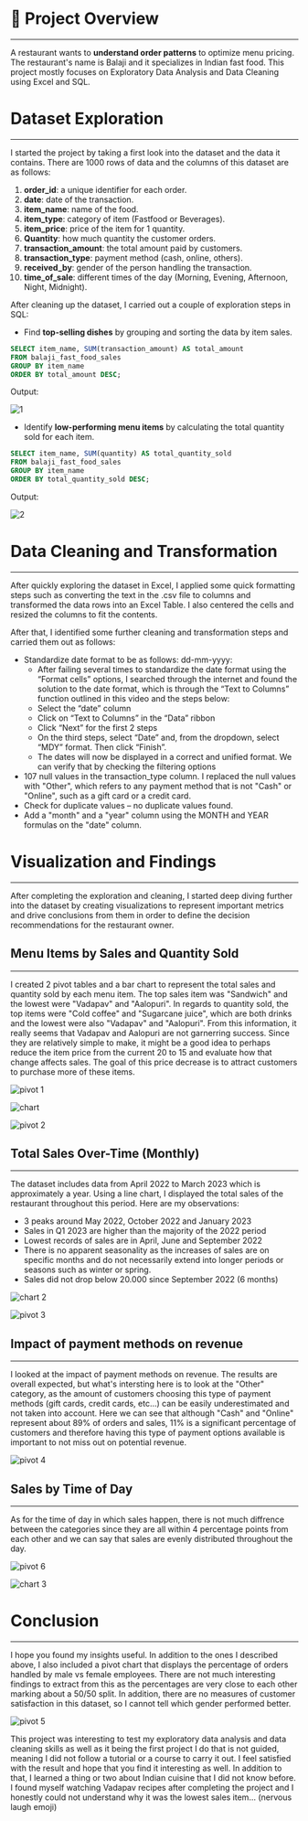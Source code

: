 # 🍟 Project Overview
---
A restaurant wants to **understand order patterns** to optimize menu pricing. The restaurant's name is Balaji and it specializes in Indian fast food. This project mostly focuses on Exploratory Data Analysis and Data Cleaning using Excel and SQL. 

# Dataset Exploration
---
I started the project by taking a first look into the dataset and the data it contains. There are 1000 rows of data and the columns of this dataset are as follows: 

1. **order_id**: a unique identifier for each order.
2. **date**: date of the transaction.
3. **item_name**: name of the food.
4. **item_type**: category of item (Fastfood or Beverages).
5. **item_price**: price of the item for 1 quantity.
6. **Quantity**: how much quantity the customer orders.
7. **transaction_amount**: the total amount paid by customers.
8. **transaction_type**: payment method (cash, online, others).
9. **received_by**: gender of the person handling the transaction.
10. **time_of_sale**: different times of the day (Morning, Evening, Afternoon, Night, Midnight).

After cleaning up the dataset, I carried out a couple of exploration steps in SQL:

- Find **top-selling dishes** by grouping and sorting the data by item sales. 
```SQL
SELECT item_name, SUM(transaction_amount) AS total_amount
FROM balaji_fast_food_sales
GROUP BY item_name
ORDER BY total_amount DESC;
```

Output:

![1](https://github.com/user-attachments/assets/4c1a3ca4-b4cb-48bd-bef1-4ef62767354b)

-  Identify **low-performing menu items** by calculating the total quantity sold for each item.  
```SQL
SELECT item_name, SUM(quantity) AS total_quantity_sold
FROM balaji_fast_food_sales
GROUP BY item_name
ORDER BY total_quantity_sold DESC;
```

Output:

![2](https://github.com/user-attachments/assets/4f73832f-3917-49d3-9f9b-43791b1d7183)

# Data Cleaning and Transformation
---
After quickly exploring the dataset in Excel, I applied some quick formatting steps such as converting the text in the .csv file to columns and transformed the data rows into an Excel Table. I also centered the cells and resized the columns to fit the contents.

After that, I identified some further cleaning and transformation steps and carried them out as follows:
- Standardize date format to be as follows: dd-mm-yyyy:
	- After failing several times to standardize the date format using the “Format cells” options, I searched through the internet and found the solution to the date format, which is through the “Text to Columns” function outlined in this video and the steps below:
	- Select the “date” column
	- Click on “Text to Columns” in the “Data” ribbon
	- Click “Next” for the first 2 steps
	- On the third steps, select “Date” and, from the dropdown, select “MDY” format. Then click “Finish”.
	- The dates will now be displayed in a correct and unified format. We can verify that by checking the filtering options
- 107 null values in the transaction_type column. I replaced the null values with "Other", which refers to any payment method that is not "Cash" or "Online", such as a gift card or a credit card.
- Check for duplicate values – no duplicate values found.
- Add a "month" and a "year" column using the MONTH and YEAR formulas on the "date" column.

# Visualization and Findings
---
After completing the exploration and cleaning, I started deep diving further into the dataset by creating visualizations to represent important metrics and drive conclusions from them in order to define the decision recommendations for the restaurant owner.

## Menu Items by Sales and Quantity Sold
---
I created 2 pivot tables and a bar chart to represent the total sales and quantity sold by each menu item. The top sales item was "Sandwich" and the lowest were "Vadapav" and "Aalopuri". In regards to quantity sold, the top items were "Cold coffee" and "Sugarcane juice", which are both drinks and the lowest were also "Vadapav" and "Aalopuri". From this information, it really seems that Vadapav and Aalopuri are not garnerring success. Since they are relatively simple to make, it might be a good idea to perhaps reduce the item price from the current 20 to 15 and evaluate how that change affects sales. The goal of this price decrease is to attract customers to purchase more of these items. 

![pivot 1](https://github.com/user-attachments/assets/b5c042bc-4d9c-4e05-84f8-25ed18367f2c)

![chart](https://github.com/user-attachments/assets/2bd029d9-571b-419b-8e96-0bfca181af55)

![pivot 2](https://github.com/user-attachments/assets/e6eb974e-e22a-4c38-88d6-3dd93e5b59f7)

## Total Sales Over-Time (Monthly)
---
The dataset includes data from April 2022 to March 2023 which is approximately a year. Using a line chart, I displayed the total sales of the restaurant throughout this period. Here are my observations:

- 3 peaks around May 2022, October 2022 and January 2023
- Sales in Q1 2023 are higher than the majority of the 2022 period
- Lowest records of sales are in April, June and September 2022
- There is no apparent seasonality as the increases of sales are on specific months and do not necessarily extend into longer periods or seasons such as winter or spring. 
- Sales did not drop below 20.000 since September 2022 (6 months)

![chart 2](https://github.com/user-attachments/assets/e30f93f9-338c-4fb2-9c49-bacbd74d777d)

![pivot 3](https://github.com/user-attachments/assets/e49ebc47-cc3b-4b96-b39a-309acb78ec52)

## Impact of payment methods on revenue
---
I looked at the impact of payment methods on revenue. The results are overall expected, but what's intersting here is to look at the "Other" category, as the amount of customers choosing this type of payment methods (gift cards, credit cards, etc...) can be easily underestimated and not taken into account. Here we can see that although "Cash" and "Online" represent about 89% of orders and sales, 11% is a significant percentage of customers and therefore having this type of payment options available is important to not miss out on potential revenue.

![pivot 4](https://github.com/user-attachments/assets/09db5e46-0e84-4fe5-9033-3f13ecd6bc45)

## Sales by Time of Day
---
As for the time of day in which sales happen, there is not much diffrence between the categories since they are all within 4 percentage points from each other and we can say that sales are evenly distributed throughout the day.

![pivot 6](https://github.com/user-attachments/assets/8bd8c772-e0fe-4792-a46d-f4d724959884)

![chart 3](https://github.com/user-attachments/assets/190581b5-9aaf-421e-8626-088fdb6f54d4)

# Conclusion
---
I hope you found my insights useful. In addition to the ones I described above, I also included a pivot chart that displays the percentage of orders handled by male vs female employees. There are not much interesting findings to extract from this as the percentages are very close to each other marking about a 50/50 split. In addition, there are no measures of customer satisfaction in this dataset, so I cannot tell which gender performed better.

![pivot 5](https://github.com/user-attachments/assets/f2f4b3ec-8142-4773-9eb0-d6468c2173a7)

This project was interesting to test my exploratory data analysis and data cleaning skills as well as it being the first project I do that is not guided, meaning I did not follow a tutorial or a course to carry it out. I feel satisfied with the result and hope that you find it interesting as well. In addition to that, I learned a thing or two about Indian cuisine that I did not know before. I found myself watching Vadapav recipes after completing the project and I honestly could not understand why it was the lowest sales item... (nervous laugh emoji)
